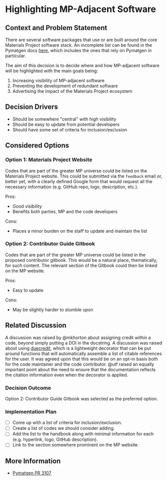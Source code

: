 # Highlighting MP-Adjacent Software

## Context and Problem Statement

There are several software packages that use or are built around the core Materials Project software stack. An incomplete list can be found in the Pymatgen docs [here](https://pymatgen.org/addons#external-tools), which includes the ones that rely on Pymatgen in particular.

The aim of this decision is to decide where and how MP-adjacent software will be highlighted with the main goals being:

1. Increasing visibility of MP-adjacent software
2. Preventing the development of redundant software
3. Advertising the impact of the Materials Project ecosystem

## Decision Drivers

- Should be somewhere "central" with high visibility
- Should be easy to update from potential developers
- Should have some set of criteria for inclusion/exclusion

## Considered Options

### Option 1: Materials Project Website

Codes that are part of the greater MP universe could be listed on the Materials Project website. This could be submitted via the `feedback` email or, better yet, with a clearly defined Google form that would request all the necessary information (e.g. GitHub repo, logo, description, etc.).

Pros:

- Good visibility
- Benefits both parties, MP and the code developers

Cons:

- Places a minor burden on the staff to update and maintain the list

### Option 2: Contributor Guide Gitbook

Codes that are part of the greater MP universe could be listed in the proposed contributor gitbook. This would be a natural place, thematically, for such content. The relevant section of the Gitbook could then be linked on the MP website.

Pros:

- Easy to update

Cons:

- May be slightly harder to stumble upon

## Related Discussion

A discussion was raised by @mkhorton about assigning credit _within_ a code, beyond simply putting a DOI in the docstring. A discussion was raised about using [duecredit](https://github.com/duecredit/duecredit), which is a lightweight decorator that can be put around functions that will automatically assemble a list of citable references for the user. It was agreed upon that this would be on an opt-in basis both for the code maintainer and the code contributor. @utf raised an equally important point about the need to ensure that the documentation reflects the citation information even when the decorator is applied.

### Decision Outcome

Option 2: Contributor Guide Gitbook was selected as the preferred option.

### Implementation Plan

- [ ] Come up with a list of criteria for inclusion/exclusion.
- [ ] Create a list of codes we should consider adding.
- [ ] Add the list to the handbook along with minimal information for each (e.g. hyperlink, logo, GitHub description).
- [ ] Link to the section somewhere prominent on the MP website.

## More Information

- [Pymatgen PR 3107](https://github.com/materialsproject/pymatgen/pull/3107)
